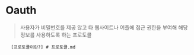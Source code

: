 # Oauth
 > 사용자가 비밀번호를 제공 않고 타 웹사이트나 어플에 접근 권한을 부여해 해당 정보를 사용하도록 하는 프로토콜
 ```
   [프로토콜이란?] # 프로토콜.md
 ```
 